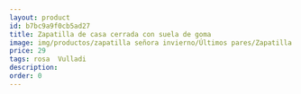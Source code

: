 ```yaml
---
layout: product
id: b7bc9a9f0cb5ad27
title: Zapatilla de casa cerrada con suela de goma
image: img/productos/zapatilla señora invierno/Últimos pares/Zapatilla de casa cerrada con suela de goma=29=rosa  Vulladi.webp
price: 29
tags: rosa  Vulladi
description: 
order: 0
---
```

